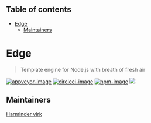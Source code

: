 <!-- START doctoc generated TOC please keep comment here to allow auto update -->
<!-- DON'T EDIT THIS SECTION, INSTEAD RE-RUN doctoc TO UPDATE -->
## Table of contents

- [Edge](#edge)
  - [Maintainers](#maintainers)

<!-- END doctoc generated TOC please keep comment here to allow auto update -->

# Edge

> Template engine for Node.js with breath of fresh air

[![appveyor-image]][appveyor-url] [![circleci-image]][circleci-url] [![npm-image]][npm-url] ![](https://img.shields.io/badge/Typescript-294E80.svg?style=for-the-badge&logo=typescript)

## Maintainers

[Harminder virk](https://github.com/thetutlage)

[appveyor-image]: https://img.shields.io/appveyor/ci/thetutlage/edge/master.svg?style=for-the-badge&logo=appveyor
[appveyor-url]: https://ci.appveyor.com/project/thetutlage/edge 'appveyor'
[circleci-image]: https://img.shields.io/circleci/project/github/edge-js/edge/master.svg?style=for-the-badge&logo=circleci
[circleci-url]: https://circleci.com/gh/edge-js/edge 'circleci'
[npm-image]: https://img.shields.io/npm/v/edge.js.svg?style=for-the-badge&logo=npm
[npm-url]: https://npmjs.org/package/edge.js 'npm'
